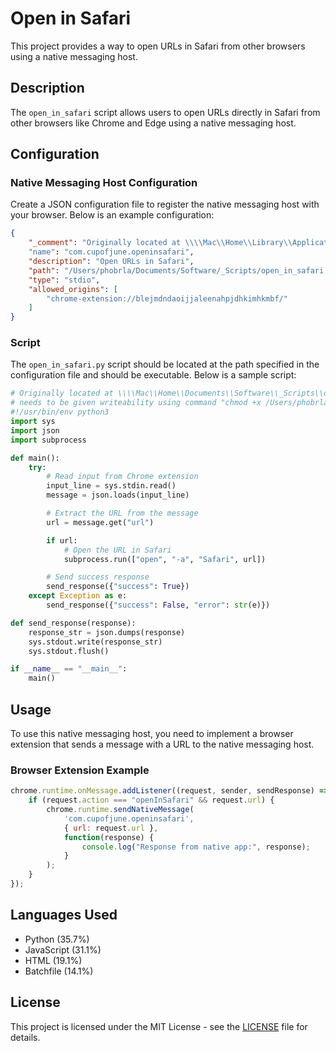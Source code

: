 # Open in Safari

This project provides a way to open URLs in Safari from other browsers using a native messaging host.

## Description

The `open_in_safari` script allows users to open URLs directly in Safari from other browsers like Chrome and Edge using a native messaging host.

## Configuration

### Native Messaging Host Configuration

Create a JSON configuration file to register the native messaging host with your browser. Below is an example configuration:

```json
{
    "_comment": "Originally located at \\\\Mac\\Home\\Library\\Application Support\\Microsoft Edge\\NativeMessagingHosts\\com.cupofjune.open_in_safari.json; create using mkdir -p ~\/Library/Application\\ Support/Microsoft\\ Edge\\ NativeMessagingHosts\/"
    "name": "com.cupofjune.openinsafari",
    "description": "Open URLs in Safari",
    "path": "/Users/phobrla/Documents/Software/_Scripts/open_in_safari.py",
    "type": "stdio",
    "allowed_origins": [
        "chrome-extension://blejmdndaoijjaleenahpjdhkimhkmbf/"
    ]
}
```

### Script

The `open_in_safari.py` script should be located at the path specified in the configuration file and should be executable. Below is a sample script:

```python
# Originally located at \\\\Mac\\Home\\Documents\\Software\\_Scripts\\open_in_safari.py"
# needs to be given writeability using command "chmod +x /Users/phobrla/Documents/Software/_Scripts/open_in_safari.py"
#!/usr/bin/env python3
import sys
import json
import subprocess

def main():
    try:
        # Read input from Chrome extension
        input_line = sys.stdin.read()
        message = json.loads(input_line)

        # Extract the URL from the message
        url = message.get("url")

        if url:
            # Open the URL in Safari
            subprocess.run(["open", "-a", "Safari", url])

        # Send success response
        send_response({"success": True})
    except Exception as e:
        send_response({"success": False, "error": str(e)})

def send_response(response):
    response_str = json.dumps(response)
    sys.stdout.write(response_str)
    sys.stdout.flush()

if __name__ == "__main__":
    main()
```

## Usage

To use this native messaging host, you need to implement a browser extension that sends a message with a URL to the native messaging host.

### Browser Extension Example

```javascript
chrome.runtime.onMessage.addListener((request, sender, sendResponse) => {
    if (request.action === "openInSafari" && request.url) {
        chrome.runtime.sendNativeMessage(
            'com.cupofjune.openinsafari',
            { url: request.url },
            function(response) {
                console.log("Response from native app:", response);
            }
        );
    }
});
```

## Languages Used

- Python (35.7%)
- JavaScript (31.1%)
- HTML (19.1%)
- Batchfile (14.1%)

## License

This project is licensed under the MIT License - see the [LICENSE](LICENSE) file for details.
```
